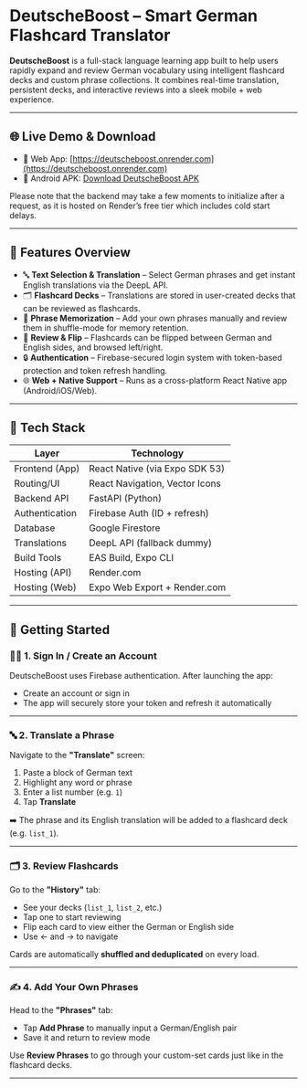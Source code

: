# DeutscheBoost – Smart German Flashcard Translator

**DeutscheBoost** is a full-stack language learning app built to help users rapidly expand and review German vocabulary using intelligent flashcard decks and custom phrase collections. It combines real-time translation, persistent decks, and interactive reviews into a sleek mobile + web experience.

---

## 🌐 Live Demo & Download

- 🔗 Web App: [https://deutscheboost.onrender.com](https://deutscheboost.onrender.com)
- 📱 Android APK: [Download DeutscheBoost APK](https://www.dropbox.com/scl/fi/b66ckv8gq1a4055fns3hv/deutsche_boost.apk?rlkey=gnvmnjz1ukyt4f9th4mc4i8ra&st=hif8qboq&dl=1)

Please note that the backend may take a few moments to initialize after a request, as it is hosted on Render’s free tier which includes cold start delays.

---

## 📱 Features Overview

- 🔤 **Text Selection & Translation** – Select German phrases and get instant English translations via the DeepL API.
- 🗂️ **Flashcard Decks** – Translations are stored in user-created decks that can be reviewed as flashcards.
- 🧠 **Phrase Memorization** – Add your own phrases manually and review them in shuffle-mode for memory retention.
- 🔁 **Review & Flip** – Flashcards can be flipped between German and English sides, and browsed left/right.
- 🔒 **Authentication** – Firebase-secured login system with token-based protection and token refresh handling.
- 🌐 **Web + Native Support** – Runs as a cross-platform React Native app (Android/iOS/Web).

---

## 🧰 Tech Stack

| Layer             | Technology                     |
|------------------|--------------------------------|
| Frontend (App)   | React Native (via Expo SDK 53) |
| Routing/UI       | React Navigation, Vector Icons |
| Backend API      | FastAPI (Python)               |
| Authentication   | Firebase Auth (ID + refresh)   |
| Database         | Google Firestore               |
| Translations     | DeepL API (fallback dummy)     |
| Build Tools      | EAS Build, Expo CLI            |
| Hosting (API)    | Render.com                     |
| Hosting (Web)    | Expo Web Export + Render.com   |

---

## 🚀 Getting Started

### 🧑‍🎓 1. Sign In / Create an Account
DeutscheBoost uses Firebase authentication. After launching the app:

- Create an account or sign in
- The app will securely store your token and refresh it automatically

---

### 🔤 2. Translate a Phrase
Navigate to the **"Translate"** screen:

1. Paste a block of German text
2. Highlight any word or phrase
3. Enter a list number (e.g. `1`)
4. Tap **Translate**

➡️ The phrase and its English translation will be added to a flashcard deck (e.g. `list_1`).

---

### 🗂 3. Review Flashcards
Go to the **"History"** tab:

- See your decks (`list_1`, `list_2`, etc.)
- Tap one to start reviewing
- Flip each card to view either the German or English side
- Use ← and → to navigate

Cards are automatically **shuffled and deduplicated** on every load.

---

### ✍️ 4. Add Your Own Phrases
Head to the **"Phrases"** tab:

- Tap **Add Phrase** to manually input a German/English pair
- Save it and return to review mode

Use **Review Phrases** to go through your custom-set cards just like in the flashcard decks.

---

